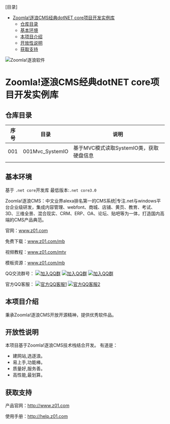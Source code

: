 
[目录]

<!-- TOC -->

- [Zoomla!逐浪CMS经典dotNET core项目开发实例库](#zoomla逐浪cms经典dotnet-core项目开发实例库)
    - [仓库目录](#仓库目录)
    - [基本环境](#基本环境)
    - [本项目介绍](#本项目介绍)
    - [开放性说明](#开放性说明)
    - [获取支持](#获取支持)

<!-- /TOC -->

![Zoomla!逐浪软件](源码与接口使用说明/logo.svg)
# Zoomla!逐浪CMS经典dotNET core项目开发实例库

## 仓库目录
| 序号 | 目录  | 说明 |
| ------------ | ------------ | ------------ |
|  001 |  001Mvc_SystemIO | 基于MVC模式读取SystemIO类，获取硬盘信息 |
|   |   |   |

## 基本环境

基于 `.net core`开发库
最低版本:`.net core3.0`


Zoomla!逐浪CMS：中文业界alexa排名第一的CMS系统|专注.net与windows平台企业级研发，集成内容管理、webfont、商城、店铺、黄页、教育、考试、3D、三维全景、混合现实、CRM、ERP、OA、论坛、贴吧等为一体，打造国内高端的CMS产品典范。

官网：www.z01.com

免费下载：www.z01.com/mb

视频教程：www.z01.com/mtv

模板资源：www.z01.com/mb


QQ交流群号：
[![加入QQ群](https://img.shields.io/badge/一群-541450128-blue.svg?style=for-the-badge&logo=appveyor)](https://jq.qq.com/?_wv=1027&k=5qIayyX)  [![加入QQ群](https://img.shields.io/badge/二群-541450128-blue.svg?style=for-the-badge&logo=appveyor)](https://jq.qq.com/?_wv=1027&k=5Ephzpq)   [![加入QQ群](https://img.shields.io/badge/三群-601781959-blue.svg?style=for-the-badge&logo=appveyor)](https://jq.qq.com/?_wv=1027&k=50a28BK) 


官方QQ客服：
[![官方QQ客服1](https://img.shields.io/badge/官方QQ客服1-524979923-red.svg?style=for-the-badge&logo=appveyor)](http://wpa.qq.com/msgrd?v=3&uin=745151353&site=qq&menu=yes)  [![官方QQ客服2](https://img.shields.io/badge/官方QQ客服2-1799661890-red.svg?style=for-the-badge&logo=appveyor)](http://wpa.qq.com/msgrd?v=3&uin=1799661890&site=qq&menu=yes) 

## 本项目介绍

秉承Zoomla!逐浪CMS开放开源精神，提供优秀软件品。

## 开放性说明
本项目基于Zoomla!逐浪CMS技术栈结合开发。
有道是：

- 建网站,选逐浪。
- 易上手,功能棒。
- 质量好,服务善。
- 高性能,最划算。



## 获取支持
产品官网：http://www.z01.com

使用手册：http://help.z01.com

